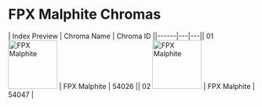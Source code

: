 # FPX Malphite Chromas

| Index  Preview | Chroma Name | Chroma ID ||------|---|---|| 01  <img src='https://raw.communitydragon.org/latest/plugins/rcp-be-lol-game-data/global/default/v1/champion-chroma-images/54/54026.png' alt='FPX Malphite' width='100'> | FPX Malphite | 54026 || 02  <img src='https://raw.communitydragon.org/latest/plugins/rcp-be-lol-game-data/global/default/v1/champion-chroma-images/54/54047.png' alt='FPX Malphite' width='100'> | FPX Malphite | 54047 |